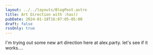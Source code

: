 ```yaml
---
layout: ../../layouts/BlogPost.astro
title: Art Direction with :has()
pubDate: 2024-01-18T16:07:05-05:00
draft: false
rssOnly: true
---
```

I'm trying out some new art direction here at alex.party. let's see if it works….
